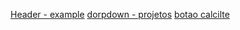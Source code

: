 [Header - example](https://codepen.io/alex-cyberpunk/pen/BavmYrE?editors=1000)
[dorpdown - projetos](https://codepen.io/alex-cyberpunk/pen/PoXOebj)
[botao calcilte](https://codepen.io/alex-cyberpunk/pen/gOZXzbL)
